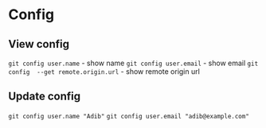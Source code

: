 # Config

## View config

`git config user.name` - show name
`git config user.email` - show email
`git config  --get remote.origin.url` - show remote origin url

## Update config

`git config user.name "Adib"`
`git config user.email "adib@example.com"`
